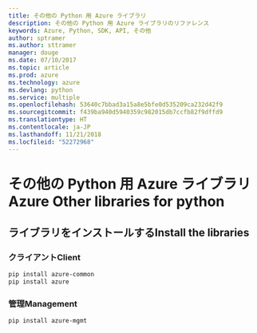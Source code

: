 ```yaml
---
title: その他の Python 用 Azure ライブラリ
description: その他の Python 用 Azure ライブラリのリファレンス
keywords: Azure, Python, SDK, API, その他
author: sptramer
ms.author: sttramer
manager: douge
ms.date: 07/10/2017
ms.topic: article
ms.prod: azure
ms.technology: azure
ms.devlang: python
ms.service: multiple
ms.openlocfilehash: 53640c7bbad3a15a8e5bfe0d535209ca232d42f9
ms.sourcegitcommit: f439ba940d5940359c982015db7ccfb82f9dffd9
ms.translationtype: HT
ms.contentlocale: ja-JP
ms.lasthandoff: 11/21/2018
ms.locfileid: "52272968"
---
```

# <a name="azure-other-libraries-for-python"></a><span data-ttu-id="77e95-104">その他の Python 用 Azure ライブラリ</span><span class="sxs-lookup"><span data-stu-id="77e95-104">Azure Other libraries for python</span></span>

## <a name="install-the-libraries"></a><span data-ttu-id="77e95-105">ライブラリをインストールする</span><span class="sxs-lookup"><span data-stu-id="77e95-105">Install the libraries</span></span>
### <a name="client"></a><span data-ttu-id="77e95-106">クライアント</span><span class="sxs-lookup"><span data-stu-id="77e95-106">Client</span></span>

```bash
pip install azure-common
pip install azure
```

### <a name="management"></a><span data-ttu-id="77e95-107">管理</span><span class="sxs-lookup"><span data-stu-id="77e95-107">Management</span></span>

```bash
pip install azure-mgmt
```
